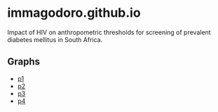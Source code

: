 # immagodoro.github.io
Impact of HIV on anthropometric thresholds for screening of prevalent diabetes mellitus in South Africa. 

## Graphs
* [p1](/p1.html)
* [p2](/p2.html)
* [p3](/p3.html)
* [p4](/p4.html)


